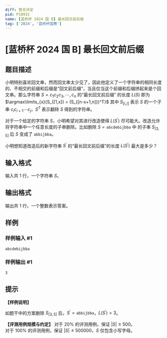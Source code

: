 ```yaml
---
diff: 暂无评定
pid: P10915
name: [蓝桥杯 2024 国 B] 最长回文前后缀
tag: ['2024', '蓝桥杯国赛']
---
```

# [蓝桥杯 2024 国 B] 最长回文前后缀
## 题目描述

小明特别喜欢回文串，然而回文串太少见了，因此他定义了一个字符串的相同长度的、不相交的前缀和后缀是“回文前后缀”，当且仅当这个前缀和后缀拼起来是个回文串。那么字符串 $S=c_1c_2c_3,\cdots,c_n$ 的“最长回文前后缀” 的长度 $L(S)$ 即为 $\argmax\limits_{x}{S_{[1,x]} = (S_{[n-x+1,n]})^T}$ 其中 $S_{[i,j]}$ 表示 $S$ 的一个子串 $c_ic_{i+1}\cdots c_j$，$S^T$ 表示翻转 $S$ 得到的字符串。

对于一个给定的字符串 $S$，小明希望对其进行改造使得 $L(S ^\prime)$ 尽可能大。改造允许将字符串中一个任意长度的子串删除。比如删除 $S = \texttt{abcdebijbba}$ 中
的子串 $S_[3,5]$ 后 $S$ 变成了 $\texttt{abbijbba}$。

小明想知道改造后的新字符串 $S^\prime$ 的“最长回文前后缀”的长度 $L(S^\prime)$ 最大是多少？
## 输入格式

输入共 $1$ 行，一个字符串 $S$。


## 输出格式

输出共 $1$ 行，一个整数表示答案。
## 样例

### 样例输入 #1
```
abcdebijbba
```
### 样例输出 #1
```
3
```
## 提示

**【样例说明】**

如题干中的方案删除 $S_{[3,5]}$ 后，$S^\prime = \texttt{abbijbba}$，$L(S^\prime) = 3$。

**【评测用例规模与约定】**
对于 $20\%$ 的评测用例，保证 $|S| \le 500$。  
对于 $100\%$ 的评测用例，保证 $|S| \le 500000$，$S$ 仅包含小写字母。

